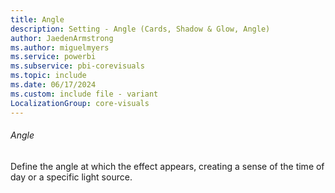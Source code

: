 ```yaml
---
title: Angle
description: Setting - Angle (Cards, Shadow & Glow, Angle)
author: JaedenArmstrong
ms.author: miguelmyers
ms.service: powerbi
ms.subservice: pbi-corevisuals
ms.topic: include
ms.date: 06/17/2024
ms.custom: include file - variant
LocalizationGroup: core-visuals
---
```

###### Angle

Define the angle at which the effect appears, creating a sense of the time of day or a specific light source.
